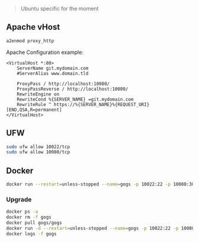 > Ubuntu specific for the moment

## Apache vHost


```bash
a2enmod proxy_http
```

Apache Configuration example:

```
<VirtualHost *:80>
    ServerName git.mydomain.com
    #ServerAlias www.domain.tld
 
    ProxyPass / http://localhost:10080/
    ProxyPassReverse / http://localhost:10080/
    RewriteEngine on
    RewriteCond %{SERVER_NAME} =git.mydomain.com
    RewriteRule ^ https://%{SERVER_NAME}%{REQUEST_URI} [END,QSA,R=permanent]
</VirtualHost>
```

## UFW

```bash
sudo ufw allow 10022/tcp
sudo ufw allow 10080/tcp
```

## Docker

```bash
docker run --restart=unless-stopped --name=gogs -p 10022:22 -p 10080:3000 -v /mnt/docker-gogs:/data gogs/gogs
```

### Upgrade

```bash
docker ps -a
docker rm -f gogs
docker pull gogs/gogs
docker run -d --restart=unless-stopped --name=gogs -p 10022:22 -p 10080:3000 -v /mnt/docker-gogs-data:/data gogs/gogs
docker logs -f gogs
```
